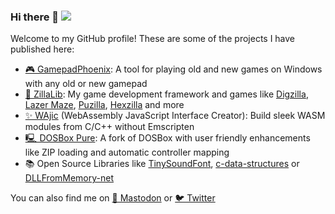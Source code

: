 ### Hi there 👋 ![](https://komarev.com/ghpvc/?username=your-github-username)

Welcome to my GitHub profile! These are some of the projects I have published here:
- [🎮 GamepadPhoenix](//github.com/schellingb/GamepadPhoenix): A tool for playing old and new games on Windows with any old or new gamepad
- [🎱 ZillaLib](//github.com/schellingb/ZillaLib): My game development framework and games like [Digzilla](//github.com/schellingb/Digzilla), [Lazer Maze](//github.com/schellingb/LazerMaze), [Puzilla](//github.com/schellingb/Puzilla), [Hexzilla](//github.com/schellingb/Hexzilla) and more
- [✨ WAjic](//github.com/schellingb/wajic) (WebAssembly JavaScript Interface Creator): Build sleek WASM modules from C/C++ without Emscripten
- [🖳 DOSBox Pure](//github.com/schellingb/dosbox-pure): A fork of DOSBox with user friendly enhancements like ZIP loading and automatic controller mapping
- 📚 Open Source Libraries like [TinySoundFont](//github.com/schellingb/TinySoundFont), [c-data-structures](//github.com/schellingb/c-data-structures) or [DLLFromMemory-net](//github.com/schellingb/DLLFromMemory-net)

You can also find me on  <a rel="me" href="https://mastodon.gamedev.place/@schelling">🐘 Mastodon</a> or [🐦 Twitter](https://twitter.com/B_Schelling)
